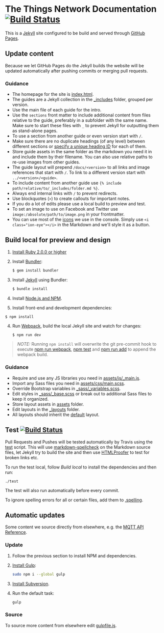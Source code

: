 # The Things Network Documentation [![Build Status](https://travis-ci.org/TheThingsNetwork/docs.svg?branch=master)](https://travis-ci.org/TheThingsNetwork/docs)

This is a [Jekyll](https://jekyllrb.com) site configured to be build and served through [GitHub Pages](https://help.github.com/articles/using-jekyll-as-a-static-site-generator-with-github-pages/).

## Update content

Because we let GitHub Pages do the Jekyll builds the website will be updated automatically after pushing commits or merging pull requests.

### Guidance

* The homepage for the site is [index.html](index.html).
* The guides are a Jekyll collection in the [_includes](_includes) folder, grouped per version.
* Use the main file of each guide for the intro.
* Use the `sections` front matter to include additional content from files relative to the guide, preferably in a subfolder with the same name. Make sure to start these files with `_` to prevent Jekyll for outputting them as stand-alone pages.
* To use a section from another guide or even version start with `/`.
* Make sure there are no duplicate headings (of any level) between different sections or [specify a unique heading ID](http://kramdown.gettalong.org/syntax.html#specifying-a-header-id) for each of them.
* Store guide assets in the same folder as the markdown you need it in and include them by their filename. You can also use relative paths to re-use images from other guides.
* The guide layout will prepend `/docs/<version>` to all links and image references that start with `/`. To link to a different version start with `../<version>/<guide>`.
* To include content from another guide use `{% include path/relative/to/_includes/folder.md %}`.
* Always end internal links with `/` to prevent redirects.
* Use blockquotes (`>`) to create callouts for important notes.
* If you do a lot of edits please use a local build to preview and test.
* To set an image to use on Facebook and Twitter use `image:/absolute/path/to/image.png` in your frontmatter.
* You can use most of the [icons](http://ionicons.com/cheatsheet.html) we use in the console. Simply use `<i class="ion-eye"></i>` in the Markdown and we'll style it as a button.

## Build local for preview and design

1. [Install Ruby 2.0.0 or higher](https://www.ruby-lang.org/en/downloads/)
2. Install [Bundler](http://bundler.io/):
	
	```bash
	$ gem install bundler
	```

3. Install [Jekyll](https://jekyllrb.com/) using Bundler:

	```bash
	$ bundle install
	```

4. Install [Node.js and NPM](https://nodejs.org/).

5. Install front-end and development dependencies:

  ```basg
  $ npm install
  ```

4. Run [Webpack](http://webpack.github.io/), build the local Jekyll site and watch for changes:

	```bash
	$ npm run dev
	```

> *NOTE:* Running `npm install` will overwrite the git pre-commit hook to execute [npm run webpack](package.json#L12), [npm test](package.json#L15) and [npm run add](package.json#L16) to append the webpack build.
	
### Guidance

* Require and use any JS libraries you need in [assets/js/_main.js](assets/js/_main.js).
* Import any Sass files you need in [assets/css/main.scss](assets/css/main.scss).
* Override Bootstrap variables in [_sass/_variables.scss](_sass/_variables.scss).
* Edit styles in [_sass/_base.scss](_sass/_base.scss) or break out to additional Sass files to keep it organized.
* Store layout assets in [assets](assets) folder.
* Edit layouts in the [_layouts](_layouts) folder.
* All layouts should inherit the [default](_layouts/default.html) layout.

## Test [![Build Status](https://travis-ci.org/TheThingsNetwork/docs.svg?branch=master)](https://travis-ci.org/TheThingsNetwork/docs)

Pull Requests and Pushes will be tested automatically by Travis using the [test](test) script. This will use [markdown-spellcheck](https://www.npmjs.com/package/markdown-spellcheck) on the Markdown source files, let Jekyll try to build the site and then use [HTMLProofer](https://github.com/gjtorikian/html-proofer) to test for broken links etc.

To run the test local, follow *Build local* to install the dependencies and then run:

```
./test
```

The test will also run automatically before every commit.

To ignore spelling errors for all or certain files, add them to [.spelling](.spelling).

## Automatic updates

Some content we source directly from elsewhere, e.g. the [MQTT API Reference](https://github.com/TheThingsNetwork/ttn/blob/refactor/mqtt/README.md).

### Update

1.  Follow the previous section to install NPM and dependencies.

2.  [Install Gulp](http://gulpjs.com):

    ```bash
    sudo npm i --global gulp
    ```
    
3.  [Install Subversion](https://subversion.apache.org/packages.html).
    
3.  Run the default task:

    ```bash
    gulp
    ```
    
### Source

To source more content from elsewhere edit [gulpfile.js](gulpfile.js#L7).
